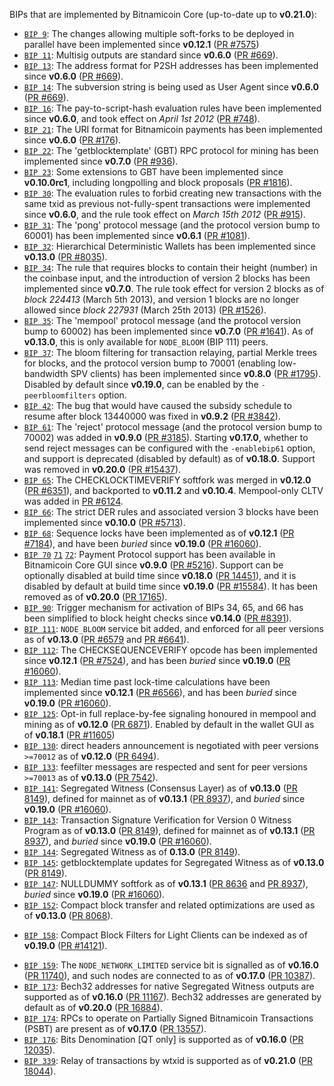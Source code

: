 BIPs that are implemented by Bitnamicoin Core (up-to-date up to **v0.21.0**):

* [`BIP 9`](https://github.com/bitnamicoin/bips/blob/master/bip-0009.mediawiki): The changes allowing multiple soft-forks to be deployed in parallel have been implemented since **v0.12.1**  ([PR #7575](https://github.com/bitnamicoin/bitnamicoin/pull/7575))
* [`BIP 11`](https://github.com/bitnamicoin/bips/blob/master/bip-0011.mediawiki): Multisig outputs are standard since **v0.6.0** ([PR #669](https://github.com/bitnamicoin/bitnamicoin/pull/669)).
* [`BIP 13`](https://github.com/bitnamicoin/bips/blob/master/bip-0013.mediawiki): The address format for P2SH addresses has been implemented since **v0.6.0** ([PR #669](https://github.com/bitnamicoin/bitnamicoin/pull/669)).
* [`BIP 14`](https://github.com/bitnamicoin/bips/blob/master/bip-0014.mediawiki): The subversion string is being used as User Agent since **v0.6.0** ([PR #669](https://github.com/bitnamicoin/bitnamicoin/pull/669)).
* [`BIP 16`](https://github.com/bitnamicoin/bips/blob/master/bip-0016.mediawiki): The pay-to-script-hash evaluation rules have been implemented since **v0.6.0**, and took effect on *April 1st 2012* ([PR #748](https://github.com/bitnamicoin/bitnamicoin/pull/748)).
* [`BIP 21`](https://github.com/bitnamicoin/bips/blob/master/bip-0021.mediawiki): The URI format for Bitnamicoin payments has been implemented since **v0.6.0** ([PR #176](https://github.com/bitnamicoin/bitnamicoin/pull/176)).
* [`BIP 22`](https://github.com/bitnamicoin/bips/blob/master/bip-0022.mediawiki): The 'getblocktemplate' (GBT) RPC protocol for mining has been implemented since **v0.7.0** ([PR #936](https://github.com/bitnamicoin/bitnamicoin/pull/936)).
* [`BIP 23`](https://github.com/bitnamicoin/bips/blob/master/bip-0023.mediawiki): Some extensions to GBT have been implemented since **v0.10.0rc1**, including longpolling and block proposals ([PR #1816](https://github.com/bitnamicoin/bitnamicoin/pull/1816)).
* [`BIP 30`](https://github.com/bitnamicoin/bips/blob/master/bip-0030.mediawiki): The evaluation rules to forbid creating new transactions with the same txid as previous not-fully-spent transactions were implemented since **v0.6.0**, and the rule took effect on *March 15th 2012* ([PR #915](https://github.com/bitnamicoin/bitnamicoin/pull/915)).
* [`BIP 31`](https://github.com/bitnamicoin/bips/blob/master/bip-0031.mediawiki): The 'pong' protocol message (and the protocol version bump to 60001) has been implemented since **v0.6.1** ([PR #1081](https://github.com/bitnamicoin/bitnamicoin/pull/1081)).
* [`BIP 32`](https://github.com/bitnamicoin/bips/blob/master/bip-0032.mediawiki): Hierarchical Deterministic Wallets has been implemented since **v0.13.0** ([PR #8035](https://github.com/bitnamicoin/bitnamicoin/pull/8035)).
* [`BIP 34`](https://github.com/bitnamicoin/bips/blob/master/bip-0034.mediawiki): The rule that requires blocks to contain their height (number) in the coinbase input, and the introduction of version 2 blocks has been implemented since **v0.7.0**. The rule took effect for version 2 blocks as of *block 224413* (March 5th 2013), and version 1 blocks are no longer allowed since *block 227931* (March 25th 2013) ([PR #1526](https://github.com/bitnamicoin/bitnamicoin/pull/1526)).
* [`BIP 35`](https://github.com/bitnamicoin/bips/blob/master/bip-0035.mediawiki): The 'mempool' protocol message (and the protocol version bump to 60002) has been implemented since **v0.7.0** ([PR #1641](https://github.com/bitnamicoin/bitnamicoin/pull/1641)). As of **v0.13.0**, this is only available for `NODE_BLOOM` (BIP 111) peers.
* [`BIP 37`](https://github.com/bitnamicoin/bips/blob/master/bip-0037.mediawiki): The bloom filtering for transaction relaying, partial Merkle trees for blocks, and the protocol version bump to 70001 (enabling low-bandwidth SPV clients) has been implemented since **v0.8.0** ([PR #1795](https://github.com/bitnamicoin/bitnamicoin/pull/1795)). Disabled by default since **v0.19.0**, can be enabled by the `-peerbloomfilters` option.
* [`BIP 42`](https://github.com/bitnamicoin/bips/blob/master/bip-0042.mediawiki): The bug that would have caused the subsidy schedule to resume after block 13440000 was fixed in **v0.9.2** ([PR #3842](https://github.com/bitnamicoin/bitnamicoin/pull/3842)).
* [`BIP 61`](https://github.com/bitnamicoin/bips/blob/master/bip-0061.mediawiki): The 'reject' protocol message (and the protocol version bump to 70002) was added in **v0.9.0** ([PR #3185](https://github.com/bitnamicoin/bitnamicoin/pull/3185)). Starting **v0.17.0**, whether to send reject messages can be configured with the `-enablebip61` option, and support is deprecated (disabled by default) as of **v0.18.0**. Support was removed in **v0.20.0** ([PR #15437](https://github.com/bitnamicoin/bitnamicoin/pull/15437)).
* [`BIP 65`](https://github.com/bitnamicoin/bips/blob/master/bip-0065.mediawiki): The CHECKLOCKTIMEVERIFY softfork was merged in **v0.12.0** ([PR #6351](https://github.com/bitnamicoin/bitnamicoin/pull/6351)), and backported to **v0.11.2** and **v0.10.4**. Mempool-only CLTV was added in [PR #6124](https://github.com/bitnamicoin/bitnamicoin/pull/6124).
* [`BIP 66`](https://github.com/bitnamicoin/bips/blob/master/bip-0066.mediawiki): The strict DER rules and associated version 3 blocks have been implemented since **v0.10.0** ([PR #5713](https://github.com/bitnamicoin/bitnamicoin/pull/5713)).
* [`BIP 68`](https://github.com/bitnamicoin/bips/blob/master/bip-0068.mediawiki): Sequence locks have been implemented as of **v0.12.1**  ([PR #7184](https://github.com/bitnamicoin/bitnamicoin/pull/7184)), and have been *buried* since **v0.19.0** ([PR #16060](https://github.com/bitnamicoin/bitnamicoin/pull/16060)).
* [`BIP 70`](https://github.com/bitnamicoin/bips/blob/master/bip-0070.mediawiki) [`71`](https://github.com/bitnamicoin/bips/blob/master/bip-0071.mediawiki) [`72`](https://github.com/bitnamicoin/bips/blob/master/bip-0072.mediawiki):
  Payment Protocol support has been available in Bitnamicoin Core GUI since **v0.9.0** ([PR #5216](https://github.com/bitnamicoin/bitnamicoin/pull/5216)).
  Support can be optionally disabled at build time since **v0.18.0** ([PR 14451](https://github.com/bitnamicoin/bitnamicoin/pull/14451)),
  and it is disabled by default at build time since **v0.19.0** ([PR #15584](https://github.com/bitnamicoin/bitnamicoin/pull/15584)).
  It has been removed as of **v0.20.0** ([PR 17165](https://github.com/bitnamicoin/bitnamicoin/pull/17165)).
* [`BIP 90`](https://github.com/bitnamicoin/bips/blob/master/bip-0090.mediawiki): Trigger mechanism for activation of BIPs 34, 65, and 66 has been simplified to block height checks since **v0.14.0** ([PR #8391](https://github.com/bitnamicoin/bitnamicoin/pull/8391)).
* [`BIP 111`](https://github.com/bitnamicoin/bips/blob/master/bip-0111.mediawiki): `NODE_BLOOM` service bit added, and enforced for all peer versions as of **v0.13.0** ([PR #6579](https://github.com/bitnamicoin/bitnamicoin/pull/6579) and [PR #6641](https://github.com/bitnamicoin/bitnamicoin/pull/6641)).
* [`BIP 112`](https://github.com/bitnamicoin/bips/blob/master/bip-0112.mediawiki): The CHECKSEQUENCEVERIFY opcode has been implemented since **v0.12.1** ([PR #7524](https://github.com/bitnamicoin/bitnamicoin/pull/7524)), and has been *buried* since **v0.19.0** ([PR #16060](https://github.com/bitnamicoin/bitnamicoin/pull/16060)).
* [`BIP 113`](https://github.com/bitnamicoin/bips/blob/master/bip-0113.mediawiki): Median time past lock-time calculations have been implemented since **v0.12.1** ([PR #6566](https://github.com/bitnamicoin/bitnamicoin/pull/6566)), and has been *buried* since **v0.19.0** ([PR #16060](https://github.com/bitnamicoin/bitnamicoin/pull/16060)).
* [`BIP 125`](https://github.com/bitnamicoin/bips/blob/master/bip-0125.mediawiki): Opt-in full replace-by-fee signaling honoured in mempool and mining as of **v0.12.0** ([PR 6871](https://github.com/bitnamicoin/bitnamicoin/pull/6871)). Enabled by default in the wallet GUI as of **v0.18.1** ([PR #11605](https://github.com/bitnamicoin/bitnamicoin/pull/11605))
* [`BIP 130`](https://github.com/bitnamicoin/bips/blob/master/bip-0130.mediawiki): direct headers announcement is negotiated with peer versions `>=70012` as of **v0.12.0** ([PR 6494](https://github.com/bitnamicoin/bitnamicoin/pull/6494)).
* [`BIP 133`](https://github.com/bitnamicoin/bips/blob/master/bip-0133.mediawiki): feefilter messages are respected and sent for peer versions `>=70013` as of **v0.13.0** ([PR 7542](https://github.com/bitnamicoin/bitnamicoin/pull/7542)).
* [`BIP 141`](https://github.com/bitnamicoin/bips/blob/master/bip-0141.mediawiki): Segregated Witness (Consensus Layer) as of **v0.13.0** ([PR 8149](https://github.com/bitnamicoin/bitnamicoin/pull/8149)), defined for mainnet as of **v0.13.1** ([PR 8937](https://github.com/bitnamicoin/bitnamicoin/pull/8937)), and *buried* since **v0.19.0** ([PR #16060](https://github.com/bitnamicoin/bitnamicoin/pull/16060)).
* [`BIP 143`](https://github.com/bitnamicoin/bips/blob/master/bip-0143.mediawiki): Transaction Signature Verification for Version 0 Witness Program as of **v0.13.0** ([PR 8149](https://github.com/bitnamicoin/bitnamicoin/pull/8149)), defined for mainnet as of **v0.13.1** ([PR 8937](https://github.com/bitnamicoin/bitnamicoin/pull/8937)), and *buried* since **v0.19.0** ([PR #16060](https://github.com/bitnamicoin/bitnamicoin/pull/16060)).
* [`BIP 144`](https://github.com/bitnamicoin/bips/blob/master/bip-0144.mediawiki): Segregated Witness as of **0.13.0** ([PR 8149](https://github.com/bitnamicoin/bitnamicoin/pull/8149)).
* [`BIP 145`](https://github.com/bitnamicoin/bips/blob/master/bip-0145.mediawiki): getblocktemplate updates for Segregated Witness as of **v0.13.0** ([PR 8149](https://github.com/bitnamicoin/bitnamicoin/pull/8149)).
* [`BIP 147`](https://github.com/bitnamicoin/bips/blob/master/bip-0147.mediawiki): NULLDUMMY softfork as of **v0.13.1** ([PR 8636](https://github.com/bitnamicoin/bitnamicoin/pull/8636) and [PR 8937](https://github.com/bitnamicoin/bitnamicoin/pull/8937)), *buried* since **v0.19.0** ([PR #16060](https://github.com/bitnamicoin/bitnamicoin/pull/16060)).
* [`BIP 152`](https://github.com/bitnamicoin/bips/blob/master/bip-0152.mediawiki): Compact block transfer and related optimizations are used as of **v0.13.0** ([PR 8068](https://github.com/bitnamicoin/bitnamicoin/pull/8068)).
- [`BIP 158`](https://github.com/bitnamicoin/bips/blob/master/bip-0158.mediawiki): Compact Block Filters for Light Clients can be indexed as of **v0.19.0** ([PR #14121](https://github.com/bitnamicoin/bitnamicoin/pull/14121)).
* [`BIP 159`](https://github.com/bitnamicoin/bips/blob/master/bip-0159.mediawiki): The `NODE_NETWORK_LIMITED` service bit is signalled as of **v0.16.0** ([PR 11740](https://github.com/bitnamicoin/bitnamicoin/pull/11740)), and such nodes are connected to as of **v0.17.0** ([PR 10387](https://github.com/bitnamicoin/bitnamicoin/pull/10387)).
* [`BIP 173`](https://github.com/bitnamicoin/bips/blob/master/bip-0173.mediawiki): Bech32 addresses for native Segregated Witness outputs are supported as of **v0.16.0** ([PR 11167](https://github.com/bitnamicoin/bitnamicoin/pull/11167)). Bech32 addresses are generated by default as of **v0.20.0** ([PR 16884](https://github.com/bitnamicoin/bitnamicoin/pull/16884)).
* [`BIP 174`](https://github.com/bitnamicoin/bips/blob/master/bip-0174.mediawiki): RPCs to operate on Partially Signed Bitnamicoin Transactions (PSBT) are present as of **v0.17.0** ([PR 13557](https://github.com/bitnamicoin/bitnamicoin/pull/13557)).
* [`BIP 176`](https://github.com/bitnamicoin/bips/blob/master/bip-0176.mediawiki): Bits Denomination [QT only] is supported as of **v0.16.0** ([PR 12035](https://github.com/bitnamicoin/bitnamicoin/pull/12035)).
* [`BIP 339`](https://github.com/bitnamicoin/bips/blob/master/bip-0339.mediawiki): Relay of transactions by wtxid is supported as of **v0.21.0** ([PR 18044](https://github.com/bitnamicoin/bitnamicoin/pull/18044)).
